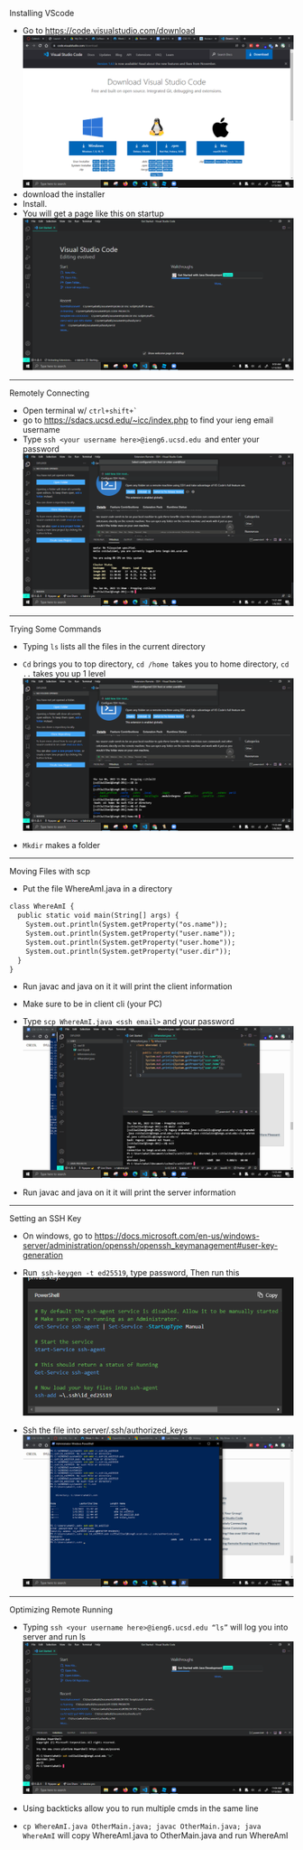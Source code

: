 Installing VScode 
- Go to https://code.visualstudio.com/download 
![image info](./lab2img/image2.png)
- download the installer
- Install.
- You will get a page like this on startup
![image info](./lab2img/image5.png)

---

Remotely Connecting
- Open terminal w/ ``ctrl+shift+` ``
- go to https://sdacs.ucsd.edu/~icc/index.php to find your ieng email username
- Type `ssh <your username here>@ieng6.ucsd.edu `and enter your password
![image info](./lab2img/image1.png)


---

Trying Some Commands
- Typing `ls` lists all the files in the current directory
- `Cd` brings you to top directory, `cd /home `takes you to home directory, `cd ..` takes you up 1 level
![image info](./lab2img/image7.png)

- `Mkdir` <name> makes a folder

---

Moving Files with scp
- Put the file WhereAmI.java in a directory
```
class WhereAmI {
  public static void main(String[] args) {
    System.out.println(System.getProperty("os.name"));
    System.out.println(System.getProperty("user.name"));
    System.out.println(System.getProperty("user.home"));
    System.out.println(System.getProperty("user.dir"));
  }
}
```
- Run javac and java on it it will print the client information
- Make sure to be in client cli (your PC)
- Type `scp WhereAmI.java <ssh email>` and your password
![image info](./lab2img/image6.png)

- Run javac and java on it it will print the server information

---

Setting an SSH Key
- On windows, go to https://docs.microsoft.com/en-us/windows-server/administration/openssh/openssh_keymanagement#user-key-generation 
- Run` ssh-keygen -t ed25519`, type password, Then run this
![image info](./lab2img/image4.png)
 
- Ssh the file into server/.ssh/authorized_keys
![image info](./lab2img/image8.png)
---
Optimizing Remote Running
- Typing `ssh <your username here>@ieng6.ucsd.edu “ls”` will log you into server and run ls
![image info](./lab2img/image3.png)

- Using backticks allow you to run multiple cmds in the same line
- `cp WhereAmI.java OtherMain.java; javac OtherMain.java; java WhereAmI` will copy WhereAmI.java to OtherMain.java and run WhereAmI